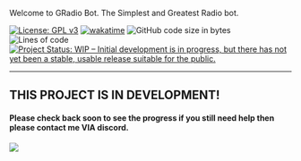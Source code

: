 Welcome to GRadio Bot. The Simplest and Greatest Radio bot.

[![License: GPL v3](https://img.shields.io/badge/License-GPLv3-blue.svg)](https://www.gnu.org/licenses/gpl-3.0) [![wakatime](https://wakatime.com/badge/github/OnlyTunes/Radio-bot.svg)](https://wakatime.com/badge/github/OnlyTunes/Radio-bot) ![GitHub code size in bytes](https://img.shields.io/github/languages/code-size/OnlyTunes/Radio-Bot) ![Lines of code](https://img.shields.io/tokei/lines/github/OnlyTunes/Radio-Bot) [![Project Status: WIP – Initial development is in progress, but there has not yet been a stable, usable release suitable for the public.](https://www.repostatus.org/badges/latest/wip.svg)](https://www.repostatus.org/#wip)

-------

## THIS PROJECT IS IN DEVELOPMENT! 
#### Please check back soon to see the progress if you still need help then please contact me VIA discord.
![](https://gh-shield.onlytunes.uk/api/shield/402908830532501526?theme=discord)
